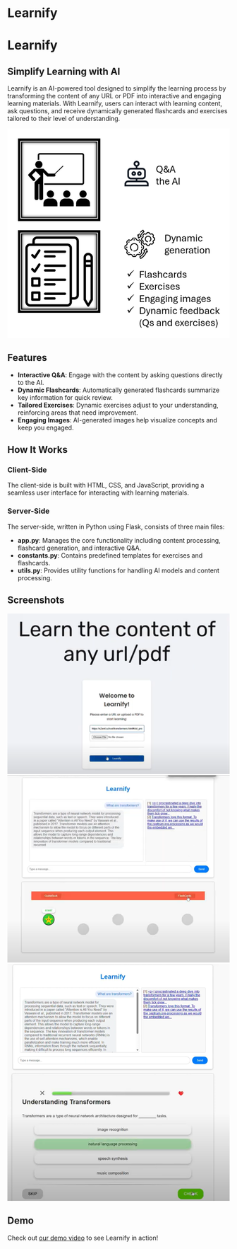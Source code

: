 # Learnify




# Learnify

## Simplify Learning with AI

Learnify is an AI-powered tool designed to simplify the learning process by transforming the content of any URL or PDF into interactive and engaging learning materials. With Learnify, users can interact with learning content, ask questions, and receive dynamically generated flashcards and exercises tailored to their level of understanding.

<p align="center">
  <img src="thumbnail.png" alt="Thumbnail">
</p>

## Features

- **Interactive Q&A**: Engage with the content by asking questions directly to the AI.
- **Dynamic Flashcards**: Automatically generated flashcards summarize key information for quick review.
- **Tailored Exercises**: Dynamic exercises adjust to your understanding, reinforcing areas that need improvement.
- **Engaging Images**: AI-generated images help visualize concepts and keep you engaged.

## How It Works

### Client-Side

The client-side is built with HTML, CSS, and JavaScript, providing a seamless user interface for interacting with learning materials.

### Server-Side

The server-side, written in Python using Flask, consists of three main files:

- **app.py**: Manages the core functionality including content processing, flashcard generation, and interactive Q&A.
- **constants.py**: Contains predefined templates for exercises and flashcards.
- **utils.py**: Provides utility functions for handling AI models and content processing.

## Screenshots
   ![Starting_Page](images/Starting_Page.png)
   ![Chat_And_learn](images/Chat_And_learn.png)
   ![Interactive_Learning](images/Interactive_Learning.png)


## Demo
Check out [our demo video](https://youtu.be/h4TQWaT4Duo) to see Learnify in action!
